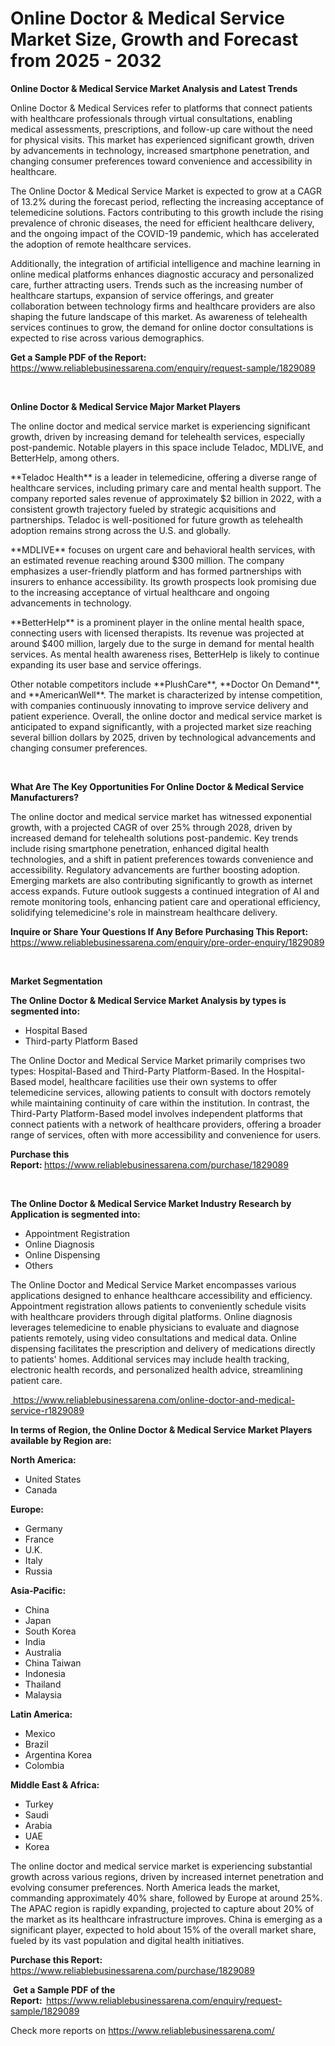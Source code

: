 <p><h1>Online Doctor & Medical Service Market Size, Growth and Forecast from 2025 - 2032</h1></p><p><strong>Online Doctor & Medical Service Market Analysis and Latest Trends</strong></p>
<p><p>Online Doctor & Medical Services refer to platforms that connect patients with healthcare professionals through virtual consultations, enabling medical assessments, prescriptions, and follow-up care without the need for physical visits. This market has experienced significant growth, driven by advancements in technology, increased smartphone penetration, and changing consumer preferences toward convenience and accessibility in healthcare.</p><p>The Online Doctor & Medical Service Market is expected to grow at a CAGR of 13.2% during the forecast period, reflecting the increasing acceptance of telemedicine solutions. Factors contributing to this growth include the rising prevalence of chronic diseases, the need for efficient healthcare delivery, and the ongoing impact of the COVID-19 pandemic, which has accelerated the adoption of remote healthcare services. </p><p>Additionally, the integration of artificial intelligence and machine learning in online medical platforms enhances diagnostic accuracy and personalized care, further attracting users. Trends such as the increasing number of healthcare startups, expansion of service offerings, and greater collaboration between technology firms and healthcare providers are also shaping the future landscape of this market. As awareness of telehealth services continues to grow, the demand for online doctor consultations is expected to rise across various demographics.</p></p>
<p><strong>Get a Sample PDF of the Report:&nbsp;</strong> <a href="https://www.reliablebusinessarena.com/enquiry/request-sample/1829089?utm_campaign=3042&utm_medium=2&utm_source=Github&utm_content=ia&utm_term=11032025&utm_id=online-doctor-medical-service">https://www.reliablebusinessarena.com/enquiry/request-sample/1829089</a></p>
<p>&nbsp;</p>
<p><strong>Online Doctor & Medical Service Major Market Players</strong></p>
<p><p>The online doctor and medical service market is experiencing significant growth, driven by increasing demand for telehealth services, especially post-pandemic. Notable players in this space include Teladoc, MDLIVE, and BetterHelp, among others.</p><p>**Teladoc Health** is a leader in telemedicine, offering a diverse range of healthcare services, including primary care and mental health support. The company reported sales revenue of approximately $2 billion in 2022, with a consistent growth trajectory fueled by strategic acquisitions and partnerships. Teladoc is well-positioned for future growth as telehealth adoption remains strong across the U.S. and globally.</p><p>**MDLIVE** focuses on urgent care and behavioral health services, with an estimated revenue reaching around $300 million. The company emphasizes a user-friendly platform and has formed partnerships with insurers to enhance accessibility. Its growth prospects look promising due to the increasing acceptance of virtual healthcare and ongoing advancements in technology.</p><p>**BetterHelp** is a prominent player in the online mental health space, connecting users with licensed therapists. Its revenue was projected at around $400 million, largely due to the surge in demand for mental health services. As mental health awareness rises, BetterHelp is likely to continue expanding its user base and service offerings.</p><p>Other notable competitors include **PlushCare**, **Doctor On Demand**, and **AmericanWell**. The market is characterized by intense competition, with companies continuously innovating to improve service delivery and patient experience. Overall, the online doctor and medical service market is anticipated to expand significantly, with a projected market size reaching several billion dollars by 2025, driven by technological advancements and changing consumer preferences.</p></p>
<p>&nbsp;</p>
<p><strong>What Are The Key Opportunities For Online Doctor & Medical Service Manufacturers?</strong></p>
<p><p>The online doctor and medical service market has witnessed exponential growth, with a projected CAGR of over 25% through 2028, driven by increased demand for telehealth solutions post-pandemic. Key trends include rising smartphone penetration, enhanced digital health technologies, and a shift in patient preferences towards convenience and accessibility. Regulatory advancements are further boosting adoption. Emerging markets are also contributing significantly to growth as internet access expands. Future outlook suggests a continued integration of AI and remote monitoring tools, enhancing patient care and operational efficiency, solidifying telemedicine's role in mainstream healthcare delivery.</p></p>
<p><strong>Inquire or Share Your Questions If Any Before Purchasing This Report:</strong> <a href="https://www.reliablebusinessarena.com/enquiry/pre-order-enquiry/1829089?utm_campaign=3042&utm_medium=2&utm_source=Github&utm_content=ia&utm_term=11032025&utm_id=online-doctor-medical-service">https://www.reliablebusinessarena.com/enquiry/pre-order-enquiry/1829089</a></p>
<p>&nbsp;</p>
<p><strong>Market Segmentation</strong></p>
<p><strong>The Online Doctor & Medical Service Market Analysis by types is segmented into:</strong></p>
<p><ul><li>Hospital Based</li><li>Third-party Platform Based</li></ul></p>
<p><p>The Online Doctor and Medical Service Market primarily comprises two types: Hospital-Based and Third-Party Platform-Based. In the Hospital-Based model, healthcare facilities use their own systems to offer telemedicine services, allowing patients to consult with doctors remotely while maintaining continuity of care within the institution. In contrast, the Third-Party Platform-Based model involves independent platforms that connect patients with a network of healthcare providers, offering a broader range of services, often with more accessibility and convenience for users.</p></p>
<p><strong>Purchase this Report:&nbsp;</strong><a href="https://www.reliablebusinessarena.com/purchase/1829089?utm_campaign=3042&utm_medium=2&utm_source=Github&utm_content=ia&utm_term=11032025&utm_id=online-doctor-medical-service">https://www.reliablebusinessarena.com/purchase/1829089</a></p>
<p>&nbsp;</p>
<p><strong>The Online Doctor & Medical Service Market Industry Research by Application is segmented into:</strong></p>
<p><ul><li>Appointment Registration</li><li>Online Diagnosis</li><li>Online Dispensing</li><li>Others</li></ul></p>
<p><p>The Online Doctor and Medical Service Market encompasses various applications designed to enhance healthcare accessibility and efficiency. Appointment registration allows patients to conveniently schedule visits with healthcare providers through digital platforms. Online diagnosis leverages telemedicine to enable physicians to evaluate and diagnose patients remotely, using video consultations and medical data. Online dispensing facilitates the prescription and delivery of medications directly to patients' homes. Additional services may include health tracking, electronic health records, and personalized health advice, streamlining patient care.</p></p>
<p><a href="https://www.reliablebusinessarena.com/online-doctor-and-medical-service-r1829089?utm_campaign=3042&utm_medium=2&utm_source=Github&utm_content=ia&utm_term=11032025&utm_id=online-doctor-medical-service">&nbsp;https://www.reliablebusinessarena.com/online-doctor-and-medical-service-r1829089</a></p>
<p><strong>In terms of Region, the Online Doctor & Medical Service Market Players available by Region are:</strong></p>
<p>
    <p> <strong> North America: </strong>
        <ul>
            <li>United States</li>
            <li>Canada</li>
        </ul>
        </p> 
    <p> <strong> Europe: </strong>
        <ul>
            <li>Germany</li>
            <li>France</li>
            <li>U.K.</li>
            <li>Italy</li>
            <li>Russia</li>
        </ul>
        </p> 
    <p> <strong> Asia-Pacific: </strong>
        <ul>
            <li>China</li>
            <li>Japan</li>
            <li>South Korea</li>
            <li>India</li>
            <li>Australia</li>
            <li>China Taiwan</li>
            <li>Indonesia</li>
            <li>Thailand</li>
            <li>Malaysia</li>
        </ul>
        </p> 
    <p> <strong> Latin America: </strong>
        <ul>
            <li>Mexico</li>
            <li>Brazil</li>
            <li>Argentina Korea</li>
            <li>Colombia</li>
        </ul>
        </p> 
    <p> <strong> Middle East & Africa: </strong>
        <ul>
            <li>Turkey</li>
            <li>Saudi</li>
            <li>Arabia</li>
            <li>UAE</li>
            <li>Korea</li>
        </ul>
    </p>
    </p>
<p><p>The online doctor and medical service market is experiencing substantial growth across various regions, driven by increased internet penetration and evolving consumer preferences. North America leads the market, commanding approximately 40% share, followed by Europe at around 25%. The APAC region is rapidly expanding, projected to capture about 20% of the market as its healthcare infrastructure improves. China is emerging as a significant player, expected to hold about 15% of the overall market share, fueled by its vast population and digital health initiatives.</p></p>
<p><strong>Purchase this Report: </strong><a href="https://www.reliablebusinessarena.com/purchase/1829089?utm_campaign=3042&utm_medium=2&utm_source=Github&utm_content=ia&utm_term=11032025&utm_id=online-doctor-medical-service">https://www.reliablebusinessarena.com/purchase/1829089</a></p>
<p>&nbsp;<strong>Get a Sample PDF of the Report:&nbsp;&nbsp;</strong><a href="https://www.reliablebusinessarena.com/enquiry/request-sample/1829089?utm_campaign=3042&utm_medium=2&utm_source=Github&utm_content=ia&utm_term=11032025&utm_id=online-doctor-medical-service">https://www.reliablebusinessarena.com/enquiry/request-sample/1829089</a></p>
<p><strong></strong></p>
<p>Check more reports on <a href="https://www.reliablebusinessarena.com/?utm_campaign=3042&utm_medium=2&utm_source=Github&utm_content=ia&utm_term=11032025&utm_id=online-doctor-medical-service">https://www.reliablebusinessarena.com/</a></p>
